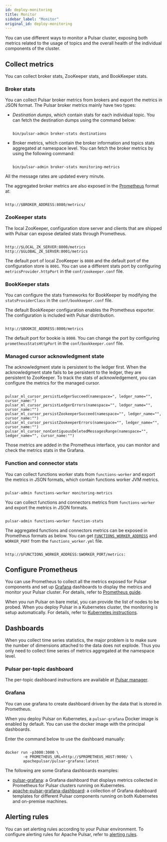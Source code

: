 ```yaml
---
id: deploy-monitoring
title: Monitor
sidebar_label: "Monitor"
original_id: deploy-monitoring
---
```


You can use different ways to monitor a Pulsar cluster, exposing both metrics related to the usage of topics and the overall health of the individual components of the cluster.

## Collect metrics

You can collect broker stats, ZooKeeper stats, and BookKeeper stats.

### Broker stats

You can collect Pulsar broker metrics from brokers and export the metrics in JSON format. The Pulsar broker metrics mainly have two types:

* *Destination dumps*, which contain stats for each individual topic. You can fetch the destination dumps using the command below:

  ```shell

  bin/pulsar-admin broker-stats destinations

  ```

* Broker metrics, which contain the broker information and topics stats aggregated at namespace level. You can fetch the broker metrics by using the following command:

  ```shell

  bin/pulsar-admin broker-stats monitoring-metrics

  ```

All the message rates are updated every minute.

The aggregated broker metrics are also exposed in the [Prometheus](https://prometheus.io) format at:

```shell

http://$BROKER_ADDRESS:8080/metrics/

```

### ZooKeeper stats

The local ZooKeeper, configuration store server and clients that are shipped with Pulsar can expose detailed stats through Prometheus.

```shell

http://$LOCAL_ZK_SERVER:8000/metrics
http://$GLOBAL_ZK_SERVER:8001/metrics

```

The default port of local ZooKeeper is `8000` and the default port of the configuration store is `8001`. You can use a different stats port by configuring `metricsProvider.httpPort` in the `conf/zookeeper.conf` file.

### BookKeeper stats

You can configure the stats frameworks for BookKeeper by modifying the `statsProviderClass` in the `conf/bookkeeper.conf` file.

The default BookKeeper configuration enables the Prometheus exporter. The configuration is included with Pulsar distribution.

```shell

http://$BOOKIE_ADDRESS:8000/metrics

```

The default port for bookie is `8000`. You can change the port by configuring `prometheusStatsHttpPort` in the `conf/bookkeeper.conf` file.

### Managed cursor acknowledgment state
The acknowledgment state is persistent to the ledger first. When the acknowledgment state fails to be persistent to the ledger, they are persistent to ZooKeeper. To track the stats of acknowledgement, you can configure the metrics for the managed cursor.

```

pulsar_ml_cursor_persistLedgerSucceed(namespace=", ledger_name="", cursor_name:")
pulsar_ml_cursor_persistLedgerErrors(namespace="", ledger_name="", cursor_name:"")
pulsar_ml_cursor_persistZookeeperSucceed(namespace="", ledger_name="", cursor_name:"")
pulsar_ml_cursor_persistZookeeperErrors(namespace="", ledger_name="", cursor_name:"")
pulsar_ml_cursor_nonContiguousDeletedMessagesRange(namespace="", ledger_name="", cursor_name:"")

```

Those metrics are added in the Prometheus interface, you can monitor and check the metrics stats in the Grafana.

### Function and connector stats

You can collect functions worker stats from `functions-worker` and export the metrics in JSON formats, which contain functions worker JVM metrics.

```

pulsar-admin functions-worker monitoring-metrics

```

You can collect functions and connectors metrics from `functions-worker` and export the metrics in JSON formats.

```

pulsar-admin functions-worker function-stats

```

The aggregated functions and connectors metrics can be exposed in Prometheus formats as below. You can get [`FUNCTIONS_WORKER_ADDRESS`](functions-worker.md) and `WORKER_PORT` from the `functions_worker.yml` file.

```

http://$FUNCTIONS_WORKER_ADDRESS:$WORKER_PORT/metrics:

```

## Configure Prometheus

You can use Prometheus to collect all the metrics exposed for Pulsar components and set up [Grafana](https://grafana.com/) dashboards to display the metrics and monitor your Pulsar cluster. For details, refer to [Prometheus guide](https://prometheus.io/docs/introduction/getting_started/).

When you run Pulsar on bare metal, you can provide the list of nodes to be probed. When you deploy Pulsar in a Kubernetes cluster, the monitoring is setup automatically. For details, refer to [Kubernetes instructions](helm-deploy.md).

## Dashboards

When you collect time series statistics, the major problem is to make sure the number of dimensions attached to the data does not explode. Thus you only need to collect time series of metrics aggregated at the namespace level.

### Pulsar per-topic dashboard

The per-topic dashboard instructions are available at [Pulsar manager](administration-pulsar-manager.md).

### Grafana

You can use grafana to create dashboard driven by the data that is stored in Prometheus.

When you deploy Pulsar on Kubernetes, a `pulsar-grafana` Docker image is enabled by default. You can use the docker image with the principal dashboards.

Enter the command below to use the dashboard manually:

```shell

docker run -p3000:3000 \
        -e PROMETHEUS_URL=http://$PROMETHEUS_HOST:9090/ \
        apachepulsar/pulsar-grafana:latest

```

The following are some Grafana dashboards examples:

- [pulsar-grafana](deploy-monitoring.md#grafana): a Grafana dashboard that displays metrics collected in Prometheus for Pulsar clusters running on Kubernetes.
- [apache-pulsar-grafana-dashboard](https://github.com/streamnative/apache-pulsar-grafana-dashboard): a collection of Grafana dashboard templates for different Pulsar components running on both Kubernetes and on-premise machines.

 ## Alerting rules
 You can set alerting rules according to your Pulsar environment. To configure alerting rules for Apache Pulsar, refer to [alerting rules](https://prometheus.io/docs/prometheus/latest/configuration/alerting_rules/).

